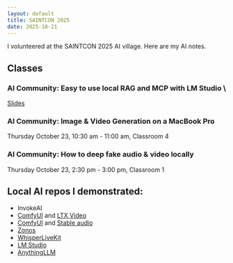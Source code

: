 ```yaml
---
layout: default
title: SAINTCON 2025
date: 2025-10-21
---
```


I volunteered at the SAINTCON 2025 AI village. Here are my AI notes.

## Classes

### AI Community: Easy to use local RAG and MCP with LM Studio \

[Slides](/blog/20251021_saintcon2025/AI-LLM_RAG_MCP.pdf)

### AI Community: Image & Video Generation on a MacBook Pro

Thursday October 23, 10:30 am - 11:00 am, Classroom 4

### AI Community: How to deep fake audio & video locally

Thursday October 23, 2:30 pm - 3:00 pm, Classroom 1

## Local AI repos I demonstrated:

- InvokeAI
- [ComfyUI](https://www.comfy.org/) and [LTX Video](https://github.com/Lightricks/LTX-Video)
- [ComfyUI](https://www.comfy.org/) and [Stable audio](https://stableaudio.com/generate)
- [Zonos](https://github.com/Zyphra/Zonos)
- [WhisperLiveKit](https://github.com/QuentinFuxa/WhisperLiveKit)
- [LM Studio](https://lmstudio.ai/)
- [AnythingLLM](https://anythingllm.com/)
